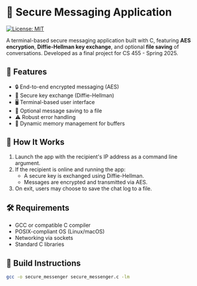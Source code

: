 # 🔐 Secure Messaging Application

[![License: MIT](https://img.shields.io/badge/License-MIT-blue.svg)](https://opensource.org/licenses/MIT)

A terminal-based secure messaging application built with C, featuring **AES encryption**, **Diffie-Hellman key exchange**, and optional **file saving** of conversations. Developed as a final project for CS 455 - Spring 2025.

## 📌 Features

- 🔒 End-to-end encrypted messaging (AES)
- 🔁 Secure key exchange (Diffie-Hellman)
- 🖥️ Terminal-based user interface
- 💾 Optional message saving to a file
- ⚠️ Robust error handling
- 🧠 Dynamic memory management for buffers

## 🚀 How It Works

1. Launch the app with the recipient's IP address as a command line argument.
2. If the recipient is online and running the app:
   - A secure key is exchanged using Diffie-Hellman.
   - Messages are encrypted and transmitted via AES.
3. On exit, users may choose to save the chat log to a file.

## 🛠️ Requirements

- GCC or compatible C compiler
- POSIX-compliant OS (Linux/macOS)
- Networking via sockets
- Standard C libraries

## 🧪 Build Instructions

```bash
gcc -o secure_messenger secure_messenger.c -lm

